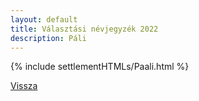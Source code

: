 ```yaml
---
layout: default
title: Választási névjegyzék 2022
description: Páli
---
```


{% include settlementHTMLs/Paali.html %}

[Vissza](../)